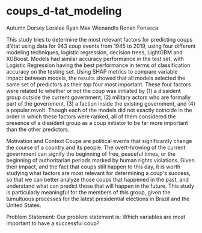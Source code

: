 # coups_d-tat_modeling
Autumn Dorsey
Loralee Ryan
Max Wienandts
Ronan Fonseca

This study tries to determine the most relevant factors for predicting coups d’état using data for 943 coup
events from 1945 to 2019, using four different modeling techniques, logistic regression, decision trees,
LightGBM and XGBoost. Models had similar accuracy performance in the test set, with Logistic
Regression having the best performance in terms of classification accuracy on the testing set. Using
SHAP metrics to compare variable impact between models, the results showed that all models selected
the same set of predictors as their top four most important. These four factors were related to whether or
not the coup was initiated by (1) a dissident group outside the current government, (2) military actors who
are formally part of the government, (3) a faction inside the existing government, and (4) a popular revolt.
Though each of the models did not exactly coincide in the order in which these factors were ranked, all of
them considered the presence of a dissident group as a coup initiator to be far more important than the
other predictors.

Motivation and Context
Coups are political events that significantly change the course of a country and its people. The
overt-hrowing of the current government can signify the beginning of free, peaceful times, or the
beginning of authoritarian periods marked by human rights violations. Given their impact, and the fact
that coups still happen to this day, it is worth studying what factors are most relevant for determining a
coup's success, so that we can better analyze those coups that happened in the past, and understand what
can predict those that will happen in the future. This study is particularly meaningful for the members of
this group, given the tumultuous processes for the latest presidential elections in Brazil and the United
States.

Problem Statement: Our problem statement is: Which variables are most important to
have a successful coup?

